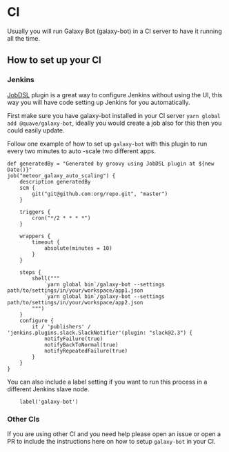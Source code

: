 # CI
Usually you will run Galaxy Bot (galaxy-bot) in a CI server to have it running all the
 time.

## How to set up your CI

### Jenkins

[JobDSL](https://jenkinsci.github.io/job-dsl-plugin/) plugin is a great way to configure Jenkins
 without using the UI, this way you will have code setting up Jenkins for you automatically.
 
 First make sure you have galaxy-bot installed in your CI server
 `yarn global add @quave/galaxy-bot`, ideally you would create a job also for
  this then you could easily update.
  
 Follow one example of how to set up `galaxy-bot` with this plugin to run every two minutes to auto
 -scale two different apps.
```
def generatedBy = "Generated by groovy using JobDSL plugin at ${new Date()}"
job("meteor_galaxy_auto_scaling") {
    description generatedBy
    scm {
        git("git@github.com:org/repo.git", "master")
    }

    triggers {
        cron("*/2 * * * *")
    }

    wrappers {
        timeout {
            absolute(minutes = 10)
        }
    }

    steps {
        shell("""
            `yarn global bin`/galaxy-bot --settings path/to/settings/in/your/workspace/app1.json
            `yarn global bin`/galaxy-bot --settings path/to/settings/in/your/workspace/app2.json
        """)
    }
    configure {
        it / 'publishers' / 'jenkins.plugins.slack.SlackNotifier'(plugin: "slack@2.3") {
            notifyFailure(true)
            notifyBackToNormal(true)
            notifyRepeatedFailure(true)
        }
    }
}
```

You can also include a label setting if you want to run this process in a different Jenkins slave
 node. 
```
    label('galaxy-bot')
```

### Other CIs
If you are using other CI and you need help please open an issue or open a PR to include the
 instructions here on how to setup `galaxy-bot` in your CI.
